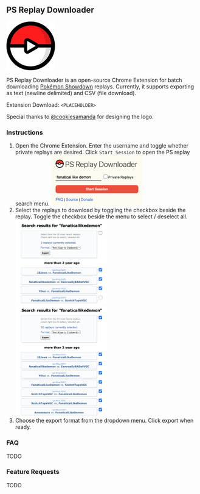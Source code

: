 ## PS Replay Downloader

![PS Replay Downloader](./images/assets/ps_replay_downloader_128.png)

PS Replay Downloader is an open-source Chrome Extension for
batch downloading [Pokémon Showdown](https://pokemonshowdown.com/) replays. Currently, it supports exporting as text (newline delimited) and CSV (file download).

Extension Download: `<PLACEHOLDER>`

Special thanks to [@cookiesamanda](https://twitter.com/cookiesamanda) for designing the logo.

### Instructions

1. Open the Chrome Extension. Enter the username and toggle whether private replays are desired. Click `Start Session` to open the PS replay search menu.
   <img src="./images/readme/readme_1.png " width=50% height=50%>
2. Select the replays to download by toggling the checkbox beside the replay. Toggle the checkbox beside the menu to select / deselect all.
   <img src="./images/readme/readme_2.png " width=50% height=50%>
   <img src="./images/readme/readme_3.png " width=50% height=50%>
3. Choose the export format from the dropdown menu. Click export when ready.

### FAQ

TODO

### Feature Requests

TODO
